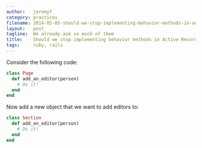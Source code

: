 ```yaml
---
author:   jeremyf
category: practices
filename: 2014-05-05-should-we-stop-implementing-behavior-methods-in-active-record-pattern-objects.md
layout:   post
tagline:  We already ask so much of them
title:    Should we stop implementing behavior methods in Active Record pattern objects?
tags:     ruby, rails
---
```


Consider the following code:

```ruby
class Page
  def add_an_editor(person)
    # Do it!
  end
end
```

Now add a new object that we want to add editors to:

```ruby
class Section
  def add_an_editor(person)
    # Do it!
  end
end
```